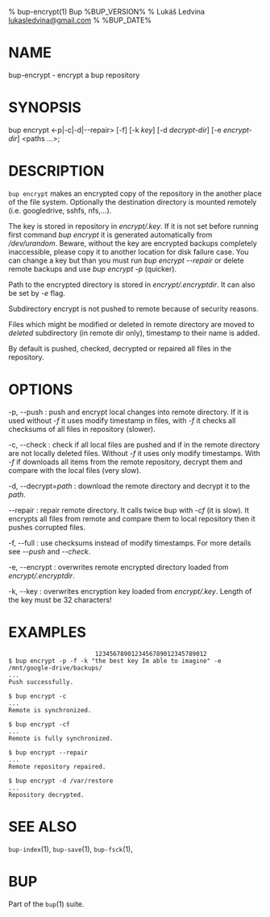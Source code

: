 % bup-encrypt(1) Bup %BUP_VERSION%
% Lukáš Ledvina <lukasledvina@gmail.com>
% %BUP_DATE%

# NAME

bup-encrypt - encrypt a bup repository

# SYNOPSIS
bup encrypt <-p|-c|-d|--repair> [-f] [-k *key*] 
[-d *decrypt-dir*] [-e *encrypt-dir*] \<paths ...\>;

# DESCRIPTION

`bup encrypt` makes an encrypted copy of the repository in the another place
of the file system. Optionally the destination directory is mounted remotely
(i.e. googledrive, sshfs, nfs,...).

The key is stored in repository in *encrypt/.key*. If it is not set before
running first command *bup encrypt* it is generated automatically 
from */dev/urandom*.
Beware, without the key are encrypted backups completely inaccessible, please 
copy it to another location for disk failure case. You can change a key but 
than you must run *bup encrypt --repair* or delete remote backups and 
use *bup encrypt -p* (quicker).

Path to the encrypted directory is stored in *encrypt/.encryptdir*. It can also
be set by *-e* flag.

Subdirectory encrypt is not pushed to remote because of security reasons.

Files which might be modified or deleted in remote directory are moved 
to *deleted* subdirectory (in remote dir only), timestamp to their name 
is added.

By default is pushed, checked, decrypted or repaired all files in the 
repository.

# OPTIONS

-p, \--push
:   push and encrypt local changes into remote directory. If it is used
    without *-f* it uses modify timestamp in files, with *-f* it checks 
    all checksums of all files in repository (slower).

-c, \--check
:   check if all local files are pushed and if in the remote directory are not
    locally deleted files. Without *-f* it uses only modify timestamps.
    With *-f* if downloads all items from the remote repository, decrypt them
    and compare with the local files (very slow).

-d, \--decrypt=*path*
:   download the remote directory and decrypt it to the *path*.

\--repair
:   repair remote directory. It calls twice bup with *-cf* (it is slow).
    It encrypts all files from remote and compare them to local repository
    then it pushes corrupted files.

-f, \--full
:   use checksums instead of modify timestamps. For more details 
    see *--push* and *--check*.

-e, \--encrypt
:   overwrites remote encrypted directory loaded from *encrypt/.encryptdir*.

-k, \--key
:   overwrites encryption key loaded from *encrypt/.key*. 
    Length of the key must be 32 characters!

# EXAMPLES
                            1234567890123456789012345789012
    $ bup encrypt -p -f -k "the best key Im able to imagine" -e /mnt/google-drive/backups/
    ...
    Push successfully.

    $ bup encrypt -c
    ...
    Remote is synchronized.

    $ bup encrypt -cf
    ...
    Remote is fully synchronized.

    $ bup encrypt --repair
    ...
    Remote repository repaired.

    $ bup encrypt -d /var/restore
    ...
    Repository decrypted.

# SEE ALSO

`bup-index`(1), `bup-save`(1), `bup-fsck`(1),

# BUP

Part of the `bup`(1) suite.

